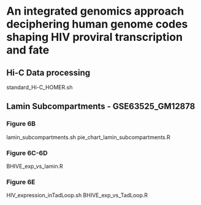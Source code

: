 # An integrated genomics approach deciphering human genome codes shaping HIV proviral transcription and fate

## Hi-C Data processing
standard_Hi-C_HOMER.sh

## Lamin Subcompartments - GSE63525_GM12878
### Figure 6B
lamin_subcompartments.sh
pie_chart_lamin_subcompartments.R

### Figure 6C-6D
BHIVE_exp_vs_lamin.R

### Figure 6E
HIV_expression_inTadLoop.sh
BHIVE_exp_vs_TadLoop.R
